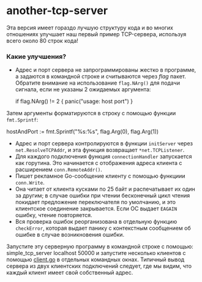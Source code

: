 # another-tcp-server
Эта версия имеет гораздо лучшую структуру кода и во многих отношениях улучшает наш первый пример TCP-сервера, 
используя всего около 80 строк кода!

### Какие улучшения?
* Адрес и порт сервера не запрограммированы жестко в программе, а задаются в командной строке и считываются через *flag* пакет. 
Обратите внимание на использование `flag.NArg()` для подачи сигнала, если не указаны 2 ожидаемых аргумента:

  if flag.NArg() != 2 {
    panic("usage: host port")
  }

Затем аргументы форматируются в строку с помощью функции `fmt.Sprintf`:

  hostAndPort := fmt.Sprintf("%s:%s", flag.Arg(0), flag.Arg(1))
  
* Адрес и порт сервера контролируются в функции `initServer` через `net.ResolveTCPAddr`, и эта функция возвращает `*net.TCPListener`.
* Для каждого подключения функция `connectionHandler` запускается как горутина. Это начинается с отображения адреса клиента с 
расширением `conn.RemoteAddr()`.
* Пишет рекламное Go-сообщение клиенту с помощью функциии `conn.Write`.
* Она читает от клиента кусками по 25 байт и распечатывает их один за другим; в случае ошибки при чтении бесконечный цикл чтения 
покидает предложение переключателя по умолчанию, и это клиентское соединение закрывается. Если ОС выдает `EAGAIN` ошибку, чтение повторяется.
* Вся проверка ошибок реорганизована в отдельную функцию `checkError`, которая выдает панику с контекстным сообщением об ошибке 
в случае возникновения ошибки.

Запустите эту серверную программу в командной строке с помощью: simple_tcp_server localhost 50000 и запустите несколько 
клиентов с помощью [client.go](https://github.com/lekan-pvp/simple-tcp-client-server/blob/main/client/client.go) в отдельных командных окнах. Типичный вывод сервера из двух клиентских подключений следует, где мы видим, что каждый клиент имеет свой собственный адрес.
